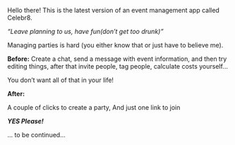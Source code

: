 Hello there! This is the latest version of an event management app called Celebr8.

_“Leave planning to us, have fun(don’t get too drunk)”_

Managing parties is hard (you either know that or just have to believe me).

**Before:**
Create a chat, send a message with event information, and then try editing things, after that invite people, tag people, calculate costs yourself...

You don’t want all of that in your life!

**After:**

A couple of clicks to create a party,
And just one link to join

**_YES Please!_**




... to be continued...

